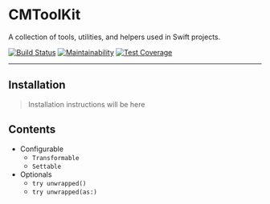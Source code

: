 # CMToolKit

A collection of tools, utilities, and helpers used in Swift projects.

[![Build Status](https://travis-ci.com/schrismartin/CMToolKit.svg?branch=master)](https://travis-ci.com/schrismartin/CMToolKit) [![Maintainability](https://api.codeclimate.com/v1/badges/7092afb1309114bf4f81/maintainability)](https://codeclimate.com/github/schrismartin/CMToolKit/maintainability) [![Test Coverage](https://api.codeclimate.com/v1/badges/7092afb1309114bf4f81/test_coverage)](https://codeclimate.com/github/schrismartin/CMToolKit/test_coverage)

---

## Installation

> Installation instructions will be here

## Contents
- Configurable
	- `Transformable`
	- `Settable`
- Optionals
	- `try unwrapped()`
	- `try unwrapped(as:)`